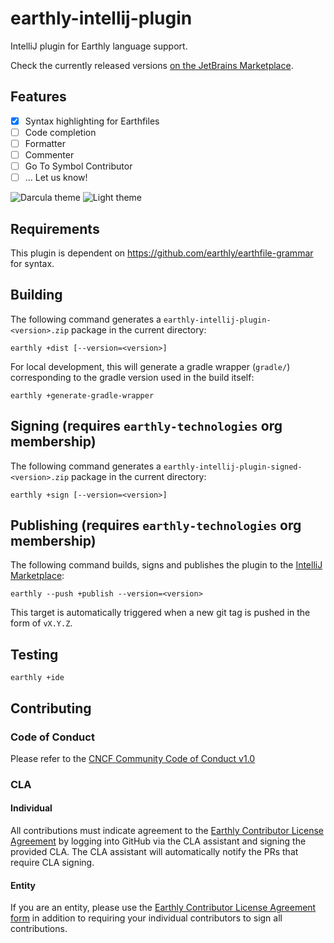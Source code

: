# earthly-intellij-plugin

IntelliJ plugin for Earthly language support. 

Check the currently released versions [on the JetBrains Marketplace](https://plugins.jetbrains.com/plugin/20392-earthly/versions).

## Features
- [x] Syntax highlighting for Earthfiles
- [ ] Code completion
- [ ] Formatter
- [ ] Commenter
- [ ] Go To Symbol Contributor
- [ ] ... Let us know!

![Darcula theme](documentation/darcula.png)
![Light theme](documentation/light.png)

## Requirements

This plugin is dependent on https://github.com/earthly/earthfile-grammar for syntax.

## Building
The following command generates a `earthly-intellij-plugin-<version>.zip` package in the current directory:
```
earthly +dist [--version=<version>]
```

For local development, this will generate a gradle wrapper (`gradle/`) corresponding to the gradle version used in the build itself:
```
earthly +generate-gradle-wrapper
```

## Signing (requires `earthly-technologies` org membership)
The following command generates a `earthly-intellij-plugin-signed-<version>.zip` package in the current directory:
```
earthly +sign [--version=<version>]
```

## Publishing (requires `earthly-technologies` org membership)
The following command builds, signs and publishes the plugin to the [IntelliJ Marketplace](https://plugins.jetbrains.com/plugin/20392-earthly):
```
earthly --push +publish --version=<version>
```

This target is automatically triggered when a new git tag is pushed in the form of `vX.Y.Z`.

## Testing
```
earthly +ide
```

## Contributing

### Code of Conduct

Please refer to the [CNCF Community Code of Conduct v1.0](https://github.com/cncf/foundation/blob/main/code-of-conduct.md)

### CLA

#### Individual

All contributions must indicate agreement to the [Earthly Contributor License Agreement](https://gist.github.com/vladaionescu/ed990fa149a38a53ac74b64155bc6766) by logging into GitHub via the CLA assistant and signing the provided CLA. The CLA assistant will automatically notify the PRs that require CLA signing.

#### Entity

If you are an entity, please use the [Earthly Contributor License Agreement form](https://earthly.dev/cla-form) in addition to requiring your individual contributors to sign all contributions.